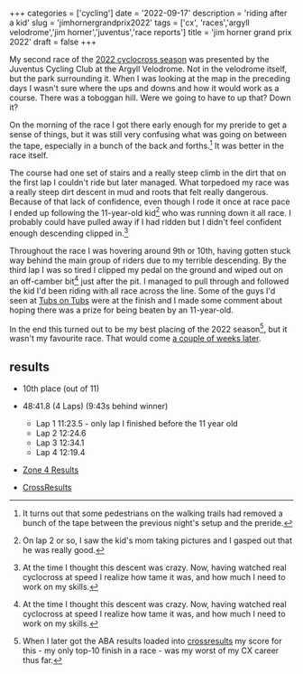 +++
categories = ['cycling']
date = '2022-09-17'
description = 'riding after a kid'
slug = 'jimhornergrandprix2022'
tags = ['cx', 'races','argyll velodrome','jim horner','juventus','race reports']
title = 'jim horner grand prix 2022'
draft = false
+++

My second race of the [2022 cyclocross season](../cxseason2022/) was presented by the Juventus Cycling Club at  the Argyll Velodrome. Not in the velodrome itself, but the park surrounding it. When I was looking at the map in the preceding days I wasn't sure where the ups and downs and how it would work as a course. There was a toboggan hill. Were we going to have to up that? Down it?

On the morning of the race I got there early enough for my preride to get a sense of things, but it was still very confusing what was going on between the tape, especially in a bunch of the back and forths.[^1] It was better in the race itself.

[^1]: It turns out that some pedestrians on the walking trails had removed a bunch of the tape between the previous night's setup and the preride.

The course had one set of stairs and a really steep climb in the dirt that on the first lap I couldn't ride but later managed. What torpedoed my race was a really steep dirt descent in mud and roots that felt really dangerous. Because of that lack of confidence, even though I rode it once at race pace I ended up following the 11-year-old kid[^2] who was running down it all race. I probably could have pulled away if I had ridden but I didn't feel confident enough descending clipped in.[^3]

[^2]: On lap 2 or so, I saw the kid's mom taking pictures and I gasped out that he was really good.

[^3]: At the time I thought this descent was crazy. Now, having watched real cyclocross at speed I realize how tame it was, and how much I need to work on my skills.

Throughout the race I was hovering around 9th or 10th, having gotten stuck way behind the main group of riders due to my terrible descending. By the third lap I was so tired I clipped my pedal on the ground and wiped out on an off-camber bit[^3] just after the pit. I managed to pull through and followed the kid I'd been riding with all race across the line. Some of the guys I'd seen at [Tubs on Tubs](../tubsontubs2022/) were at the finish and I made some comment about hoping there was a prize for being beaten by an 11-year-old.

[^3]: Off-camber remained my nemesis at [Zombie Baby Walter Cross](../zombiebabywaltercross2022/)

In the end this turned out to be my best placing of the 2022 season[^4], but it wasn't my favourite race. That would come [a couple of weeks later](../puncheurcross2022/).

[^4]: When I later got the ABA results loaded into [crossresults](https://crossresults.com/race/11588) my score for this - my only top-10 finish in a race - was my worst of my CX career thus far.

## results

* 10th place (out of 11)
* 48:41.8 (4 Laps) (9:43s behind winner)
	* Lap 1 11:23.5 - only lap I finished before the 11 year old
	* Lap 2 12:24.6
	* Lap 3 12:34.1
	* Lap 4 12:19.4

* [Zone 4 Results](https://zone4.ca/race/2022-09-17/fb9945d4/results/)
* [CrossResults](https://www.crossresults.com/race/11588)